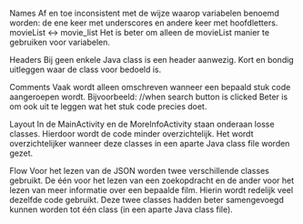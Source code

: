 Names
Af en toe inconsistent met de wijze waarop variabelen benoemd worden: de ene keer met underscores en andere keer met hoofdletters.
movieList <-> movie_list
Het is beter om alleen de movieList manier te gebruiken voor variabelen.

Headers
Bij geen enkele Java class is een header aanwezig.
Kort en bondig uitleggen waar de class voor bedoeld is.

Comments
Vaak wordt alleen omschreven wanneer een bepaald stuk code aangeroepen wordt.
Bijvoorbeeld: //when search button is clicked
Beter is om ook uit te leggen wat het stuk code precies doet.

Layout
In de MainActivity en de MoreInfoActivity staan onderaan losse classes. Hierdoor wordt de code minder overzichtelijk.
Het wordt overzichtelijker wanneer deze classes in een aparte Java class file worden gezet.

Flow
Voor het lezen van de JSON worden twee verschillende classes gebruikt. De één voor het lezen van een zoekopdracht en de ander voor het lezen van meer informatie over een bepaalde film. Hierin wordt redelijk veel dezelfde code gebruikt.
Deze twee classes hadden beter samengevoegd kunnen worden tot één class (in een aparte Java class file). 